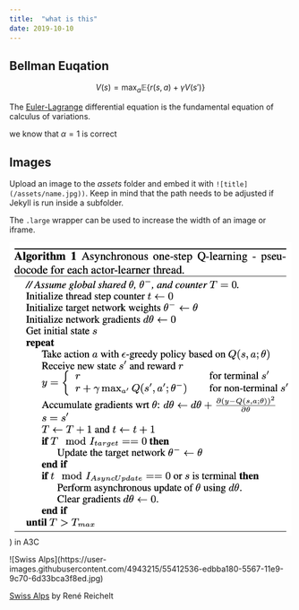 ```yaml
---
title:  "what is this"
date: 2019-10-10
---
```


## Bellman Euqation

$$ V(s)=\max_a\mathbb{E}\{r(s,a)+\gamma V(s')\} $$

The [Euler-Lagrange](https://en.wikipedia.org/wiki/Lagrangian_mechanics) differential equation is the fundamental equation of calculus of variations.

we know that $\alpha=1$ is correct

## Images

Upload an image to the *assets* folder and embed it with `![title](/assets/name.jpg))`. Keep in mind that the path needs to be adjusted if Jekyll is run inside a subfolder.

The `.large` wrapper can be used to increase the width of an image or iframe.

![Algorithm](/images/alg1.png)) in A3C

<div class="large" markdown="1">
![Swiss Alps](https://user-images.githubusercontent.com/4943215/55412536-edbba180-5567-11e9-9c70-6d33bca3f8ed.jpg)
</div>

[Swiss Alps](https://unsplash.com/photos/u0DmxB76uF4) by René Reichelt

